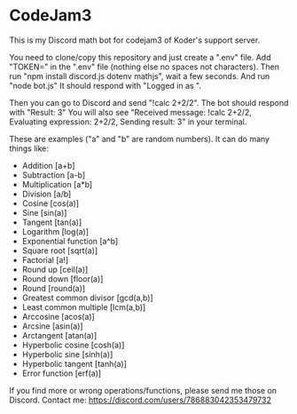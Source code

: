# CodeJam3
 This is my Discord math bot for codejam3 of Koder's support server.



You need to clone/copy this repository and just create a ".env" file.
Add "TOKEN=<your bot token>" in the ".env" file (nothing else no spaces not characters). 
Then run "npm install discord.js dotenv mathjs", wait a few seconds.
And run "node bot.js"
It should respond with "Logged in as <your bot name>".

Then you can go to Discord and send "!calc 2+2/2".
The bot should respond with "Result: 3"
You will also see "Received message: !calc 2+2/2, Evaluating expression: 2+2/2, Sending result: 3" in your terminal.

These are examples ("a" and "b" are random numbers).
It can do many things like:
- Addition [a+b]
- Subtraction [a-b]
- Multiplication [a*b]
- Division [a/b]
- Cosine [cos(a)]
- Sine [sin(a)]
- Tangent [tan(a)]
- Logarithm [log(a)]
- Exponential function [a^b]
- Square root [sqrt(a)]
- Factorial [a!]
- Round up [ceil(a)]
- Round down [floor(a)]
- Round [round(a)]
- Greatest common divisor [gcd(a,b)]
- Least common multiple [lcm(a,b)]
- Arccosine [acos(a)]
- Arcsine [asin(a)]
- Arctangent [atan(a)]
- Hyperbolic cosine [cosh(a)]
- Hyperbolic sine [sinh(a)]
- Hyperbolic tangent [tanh(a)]
- Error function [erf(a)]

If you find more or wrong operations/functions, please send me those on Discord.
Contact me: https://discord.com/users/786883042353479732